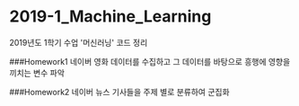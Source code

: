 # 2019-1_Machine_Learning
2019년도 1학기 수업 '머신러닝' 코드 정리


 ###Homework1 
 네이버 영화 데이터를 수집하고 그 데이터를 바탕으로 흥행에 영향을 끼치는 변수 파악
 
 ###Homework2 
 네이버 뉴스 기사들을 주제 별로 분류하여 군집화

